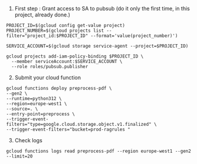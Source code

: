 

1. First step : Grant access to SA to pubsub (do it only the first time, in this project, already done.)

```
PROJECT_ID=$(gcloud config get-value project)
PROJECT_NUMBER=$(gcloud projects list --filter="project_id:$PROJECT_ID" --format='value(project_number)')

SERVICE_ACCOUNT=$(gcloud storage service-agent --project=$PROJECT_ID)

gcloud projects add-iam-policy-binding $PROJECT_ID \
  --member serviceAccount:$SERVICE_ACCOUNT \
  --role roles/pubsub.publisher

```

2. Submit your cloud function

````
gcloud functions deploy preprocess-pdf \
--gen2 \
--runtime=python312 \
--region=europe-west1 \
--source=. \
--entry-point=preprocess \
--trigger-event-filters="type=google.cloud.storage.object.v1.finalized" \
--trigger-event-filters="bucket=prod-ragrules "
````

3. Check logs

````
gcloud functions logs read preprocess-pdf --region europe-west1 --gen2 --limit=20
````